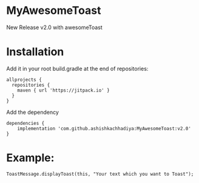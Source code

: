 # MyAwesomeToast
New Release v2.0
with awesomeToast

# Installation

Add it in your root build.gradle at the end of repositories:
```
allprojects {
  repositories {
    maven { url 'https://jitpack.io' }
  }
}
```

Add the dependency

```
dependencies {
    implementation 'com.github.ashishkachhadiya:MyAwesomeToast:v2.0'
}
```

# Example:

```
ToastMessage.displayToast(this, "Your text which you want to Toast");
```
